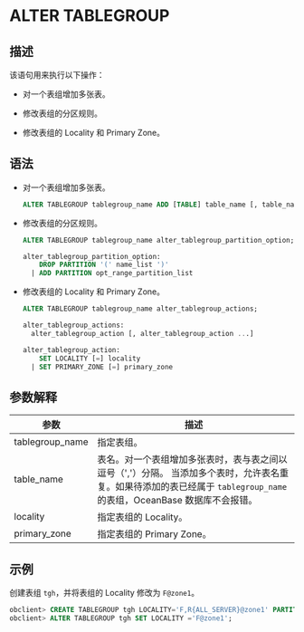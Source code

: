 # ALTER TABLEGROUP

## 描述

该语句用来执行以下操作：

* 对一个表组增加多张表。

* 修改表组的分区规则。

* 修改表组的 Locality 和 Primary Zone。

## 语法

* 对一个表组增加多张表。

  ```sql
  ALTER TABLEGROUP tablegroup_name ADD [TABLE] table_name [, table_name...];
  ```

* 修改表组的分区规则。

  ```sql
  ALTER TABLEGROUP tablegroup_name alter_tablegroup_partition_option;
  
  alter_tablegroup_partition_option:
      DROP PARTITION '(' name_list ')'
    | ADD PARTITION opt_range_partition_list
  ```

* 修改表组的 Locality 和 Primary Zone。

  ```sql
  ALTER TABLEGROUP tablegroup_name alter_tablegroup_actions;
  
  alter_tablegroup_actions:
    alter_tablegroup_action [, alter_tablegroup_action ...]
  
  alter_tablegroup_action:
      SET LOCALITY [=] locality
    | SET PRIMARY_ZONE [=] primary_zone
  ```

## 参数解释

|     **参数**      | **描述**  |
|-----------------|---------------------------------------------------------------------------------------------------------------------|
| tablegroup_name | 指定表组。   |
| table_name      | 表名。对一个表组增加多张表时，表与表之间以逗号（','）分隔。 当添加多个表时，允许表名重复。如果待添加的表已经属于 `tablegroup_name` 的表组，OceanBase 数据库不会报错。 |
| locality        | 指定表组的 Locality。  |
| primary_zone    | 指定表组的 Primary Zone。       |

## 示例

创建表组 `tgh`，并将表组的 Locality 修改为 `F@zone1`。

```sql
obclient> CREATE TABLEGROUP tgh LOCALITY='F,R{ALL_SERVER}@zone1' PARTITION BY HASH PARTITIONS 10;
obclient> ALTER TABLEGROUP tgh SET LOCALITY ='F@zone1';
```
